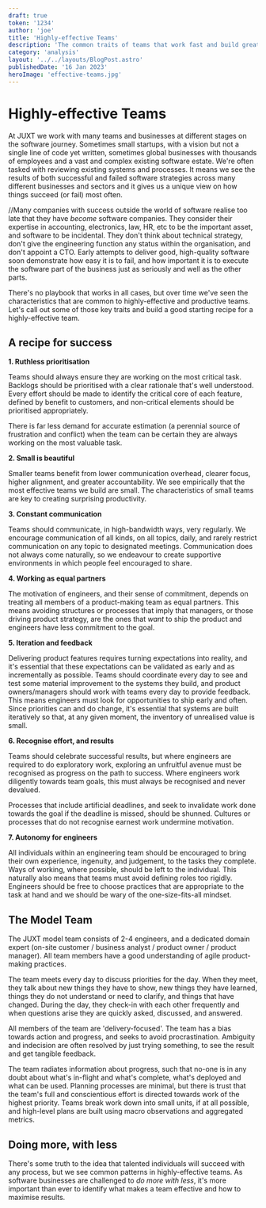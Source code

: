 ```yaml
---
draft: true
token: '1234'
author: 'joe'
title: 'Highly-effective Teams'
description: 'The common traits of teams that work fast and build great things.'
category: 'analysis'
layout: '../../layouts/BlogPost.astro'
publishedDate: '16 Jan 2023'
heroImage: 'effective-teams.jpg'
---
```


# Highly-effective Teams

At JUXT we work with many teams and businesses at different stages on the software journey. Sometimes small startups, with a vision but not a single line of code yet written, sometimes global businesses with thousands of employees and a vast and complex existing software estate. We're often tasked with reviewing existing systems and processes. It means we see the results of both successful and failed software strategies across many different businesses and sectors and it gives us a unique view on how things succeed (or fail) most often.

//Many companies with success outside the world of software realise too late that they have _become_ software companies. They consider their expertise in accounting, electronics, law, HR, etc to be the important asset, and software to be incidental. They don't think about technical strategy, don't give the engineering function any status within the organisation, and don't appoint a CTO. Early attempts to deliver good, high-quality software soon demonstrate how easy it is to fail, and how important it is to execute the software part of the business just as seriously and well as the other parts.

There's no playbook that works in all cases, but over time we've seen the characteristics that are common to highly-effective and productive teams. Let's call out some of those key traits and build a good starting recipe for a highly-effective team.

## A recipe for success

**1. Ruthless prioritisation**

Teams should always ensure they are working on the most critical task. Backlogs should be prioritised with a clear rationale that's well understood. Every effort should be made to identify the critical core of each feature, defined by benefit to customers, and non-critical elements should be prioritised appropriately.

There is far less demand for accurate estimation (a perennial source of frustration and conflict) when the team can be certain they are always working on the most valuable task.

**2. Small is beautiful**

Smaller teams benefit from lower communication overhead, clearer focus, higher alignment, and greater accountability. We see empirically that the most effective teams we build are small. The characteristics of small teams are key to creating surprising productivity.

**3. Constant communication**

Teams should communicate, in high-bandwidth ways, very regularly. We encourage communication of all kinds, on all topics, daily, and rarely restrict communication on any topic to designated meetings. Communication does not always come naturally, so we endeavour to create supportive environments in which people feel encouraged to share.

**4. Working as equal partners**

The motivation of engineers, and their sense of commitment, depends on treating all members of a product-making team as equal partners. This means avoiding structures or processes that imply that managers, or those driving product strategy, are the ones that _want_ to ship the product and engineers have less commitment to the goal.

**5. Iteration and feedback**

Delivering product features requires turning expectations into reality, and it's essential that these expectations can be validated as early and as incrementally as possible. Teams should coordinate every day to see and test some material improvement to the systems they build, and product owners/managers should work with teams every day to provide feedback. This means engineers must look for opportunities to ship early and often. Since priorities can and do change, it's essential that systems are built iteratively so that, at any given moment, the inventory of unrealised value is small.

**6. Recognise effort, and results**

Teams should celebrate successful results, but where engineers are required to do exploratory work, exploring an unfruitful avenue must be recognised as progress on the path to success. Where engineers work diligently towards team goals, this must always be recognised and never devalued.

Processes that include artificial deadlines, and seek to invalidate work done towards the goal if the deadline is missed, should be shunned. Cultures or processes that do not recognise earnest work undermine motivation.

**7. Autonomy for engineers**

All individuals within an engineering team should be encouraged to bring their own experience, ingenuity, and judgement, to the tasks they complete. Ways of working, where possible, should be left to the individual. This naturally also means that teams must avoid defining roles too rigidly. Engineers should be free to choose practices that are appropriate to the task at hand and we should be wary of the one-size-fits-all mindset.

## The Model Team

The JUXT model team consists of 2-4 engineers, and a dedicated domain expert (on-site customer / business analyst / product owner / product manager). All team members have a good understanding of agile product-making practices.

The team meets every day to discuss priorities for the day. When they meet, they talk about new things they have to show, new things they have learned, things they do not understand or need to clarify, and things that have changed. During the day, they check-in with each other frequently and when questions arise they are quickly asked, discussed, and answered.

All members of the team are 'delivery-focused'. The team has a bias towards action and progress, and seeks to avoid procrastination. Ambiguity and indecision are often resolved by just trying something, to see the result and get tangible feedback.

The team radiates information about progress, such that no-one is in any doubt about what's in-flight and what's complete, what's deployed and what can be used. Planning processes are minimal, but there is trust that the team's full and conscientious effort is directed towards work of the highest priority. Teams break work down into small units, if at all possible, and high-level plans are built using macro observations and aggregated metrics.

## Doing more, with less

There's some truth to the idea that talented individuals will succeed with any process, but we see common patterns in highly-effective teams. As software businesses are challenged to _do more with less_, it's more important than ever to identify what makes a team effective and how to maximise results.
